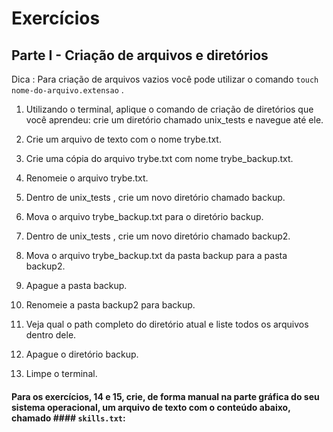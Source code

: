 # Exercícios

## Parte I - Criação de arquivos e diretórios

Dica : Para criação de arquivos vazios você pode utilizar o comando `touch nome-do-arquivo.extensao` .

1. Utilizando o terminal, aplique o comando de criação de diretórios que você aprendeu: crie um diretório chamado unix_tests e navegue até ele.

1. Crie um arquivo de texto com o nome trybe.txt.

1. Crie uma cópia do arquivo trybe.txt com nome trybe_backup.txt.

1. Renomeie o arquivo trybe.txt.

1. Dentro de unix_tests , crie um novo diretório chamado backup.

1. Mova o arquivo trybe_backup.txt para o diretório backup.

1. Dentro de unix_tests , crie um novo diretório chamado backup2.

1. Mova o arquivo trybe_backup.txt da pasta backup para a pasta backup2.

1. Apague a pasta backup.

1. Renomeie a pasta backup2 para backup.

1. Veja qual o path completo do diretório atual e liste todos os arquivos dentro dele.

1. Apague o diretório backup.

1. Limpe o terminal.

#### Para os exercícios, 14 e 15, crie, de forma manual na parte gráfica do seu sistema operacional, um arquivo de texto com o conteúdo abaixo, chamado #### `skills.txt`:
